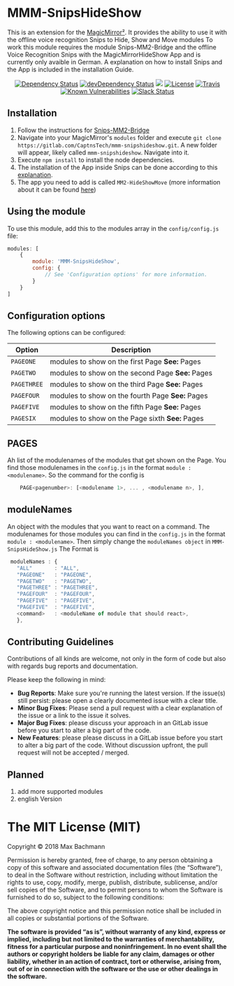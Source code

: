 # MMM-SnipsHideShow

This is an extension for the [MagicMirror²](https://github.com/MichMich/MagicMirror).  It provides the ability to use it with the offline voice recognition Snips to Hide, Show and Move modules
To work this module requires the module Snips-MM2-Bridge and the offline Voice Recognition Snips with the MagicMirrorHideShow App and is currently only avaible in German. A explanation on how to install Snips and the App is included in the installation Guide.


<p align="center">
	<a href="https://david-dm.org/MichMich/MagicMirror"><img src="https://david-dm.org/MichMich/MagicMirror.svg" alt="Dependency Status"></a>
	<a href="https://david-dm.org/MichMich/MagicMirror#info=devDependencies"><img src="https://david-dm.org/MichMich/MagicMirror/dev-status.svg" alt="devDependency Status"></a>
	<a href="https://bestpractices.coreinfrastructure.org/projects/347"><img src="https://bestpractices.coreinfrastructure.org/projects/347/badge"></a>
	<a href="http://choosealicense.com/licenses/mit"><img src="https://img.shields.io/badge/license-MIT-blue.svg" alt="License"></a>
	<a href="https://travis-ci.org/MichMich/MagicMirror"><img src="https://travis-ci.org/MichMich/MagicMirror.svg" alt="Travis"></a>
	<a href="https://snyk.io/test/github/MichMich/MagicMirror"><img src="https://snyk.io/test/github/MichMich/MagicMirror/badge.svg" alt="Known Vulnerabilities" data-canonical-src="https://snyk.io/test/github/MichMich/MagicMirror" style="max-width:100%;"></a>
	<a href="http://slack.magicmirror.builders"><img src="http://slack.magicmirror.builders:3000/badge.svg" alt="Slack Status"></a>
</p>


## Installation
1. Follow the instructions for [Snips-MM2-Bridge](https://gitlab.com/CaptnsTech/snips-mm2-bridge)
2. Navigate into your MagicMirror's `modules` folder and execute `git clone https://gitlab.com/CaptnsTech/mmm-snipshideshow.git`. A new folder will appear, likely called `mmm-snipshideshow`.  Navigate into it.
3. Execute `npm install` to install the node dependencies.
5. The installation of the App inside Snips can be done according to this [explanation](https://snips.gitbook.io/getting-started/install-an-assistant). 
6. The app you need to add is called `MM2-HideShowMove` (more information about it can be found [here](https://gitlab.com/CaptnsTech/Snips-MagicMirror2))


## Using the module

To use this module, add this to the modules array in the `config/config.js` file:
````javascript
modules: [
	{
		module: 'MMM-SnipsHideShow',
		config: {
			// See 'Configuration options' for more information.
		}
	}
]
````

## Configuration options

The following options can be configured:

| Option  | Description  |
|---|---|
| `PAGEONE`  | modules to show on the first Page **See:** Pages |
| `PAGETWO`  | modules to show on the second Page **See:** Pages |
| `PAGETHREE`  | modules to show on the third Page **See:** Pages |
| `PAGEFOUR`  | modules to show on the fourth Page **See:** Pages |
| `PAGEFIVE`  | modules to show on the fifth Page **See:** Pages |
| `PAGESIX`  | modules to show on the Page sixth **See:** Pages |

## PAGES

Ah list of the modulenames of the modules that get shown on the Page. You find those modulenames in the `config.js` in the format `module : <modulename>`.
So the command for the config is 
```javascript
	PAGE<pagenumber>: [<modulename 1>, ... , <modulename n>, ],
```

## moduleNames

An object with the modules that you want to react on a command. The modulenames for those modules you can find in the `config.js` in the format `module : <modulename>`. Then simply change the `moduleNames object` in `MMM-SnipsHideShow.js`
The Format is 
```javascript
 moduleNames : {
   "ALL"       : "ALL",
   "PAGEONE"   : "PAGEONE",
   "PAGETWO"   : "PAGETWO",
   "PAGETHREE" : "PAGETHREE",
   "PAGEFOUR"  : "PAGEFOUR",
   "PAGEFIVE"  : "PAGEFIVE",
   "PAGEFIVE"  : "PAGEFIVE",
   <command>   : <moduleName of module that should react>,
   },
```

## Contributing Guidelines

Contributions of all kinds are welcome, not only in the form of code but also with regards bug reports and documentation.

Please keep the following in mind:

- **Bug Reports**:  Make sure you're running the latest version. If the issue(s) still persist: please open a clearly documented issue with a clear title.
- **Minor Bug Fixes**: Please send a pull request with a clear explanation of the issue or a link to the issue it solves.
- **Major Bug Fixes**: please discuss your approach in an GitLab issue before you start to alter a big part of the code.
- **New Features**: please please discuss in a GitLab issue before you start to alter a big part of the code. Without discussion upfront, the pull request will not be accepted / merged.


## Planned
1. add more supported modules
2. english Version


The MIT License (MIT)
=====================

Copyright © 2018 Max Bachmann

Permission is hereby granted, free of charge, to any person
obtaining a copy of this software and associated documentation
files (the “Software”), to deal in the Software without
restriction, including without limitation the rights to use,
copy, modify, merge, publish, distribute, sublicense, and/or sell
copies of the Software, and to permit persons to whom the
Software is furnished to do so, subject to the following
conditions:

The above copyright notice and this permission notice shall be
included in all copies or substantial portions of the Software.

**The software is provided “as is”, without warranty of any kind, express or implied, including but not limited to the warranties of merchantability, fitness for a particular purpose and noninfringement. In no event shall the authors or copyright holders be liable for any claim, damages or other liability, whether in an action of contract, tort or otherwise, arising from, out of or in connection with the software or the use or other dealings in the software.**

